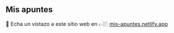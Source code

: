 ## Mis apuntes
🧐 Echa un vistazo a este sitio web en 👉🏼 [mis-apuntes.netlify.app](https://mis-apuntes.netlify.app)
